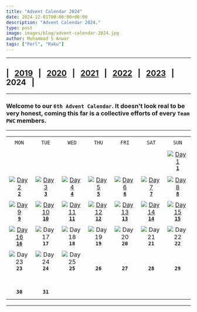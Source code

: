 ```yaml
---
title: "Advent Calendar 2024"
date: 2024-12-01T00:00:00+00:00
description: "Advent Calendar 2024."
type: post
image: images/blog/advent-calendar-2024.jpg
author: Mohammad S Anwar
tags: ["Perl", "Raku"]
---
```

***

## | &nbsp; [**2019**](/blog/advent-calendar-2019) &nbsp; | &nbsp; [**2020**](/blog/advent-calendar-2020) &nbsp; | &nbsp; [**2021**](/blog/advent-calendar-2021) &nbsp; | &nbsp; [**2022**](/blog/advent-calendar-2022) &nbsp; | &nbsp; [**2023**](/blog/advent-calendar-2023) &nbsp; | &nbsp; **2024** &nbsp; |

***

### Welcome to our `6th Advent Calendar`. It doesn't look real to be very honest, coming this far is a collective efforts of every `Team PWC` members.

***

| | | | | | | |
| :---: | :---: | :---: | :---: | :---: | :---: | :---: |
| | | | | | | |
| `MON`<br> |  `TUE`<br> | `WED`<br> |  `THU`<br>| `FRI`<br>|  `SAT`<br> |  `SUN`<br> |
| | | | | | | |
| <br><br><br> | <br><br><br> | <br><br><br> | <br><br><br> | <br><br><br> | <br><br><br> | [![Day 1](/images/blog/2024-12-01-thumbnail.jpg "Leaping from Tree to Tree as They Float Down the Mighty Rivers of British Columbia by Dave Jacoby")](/blog/advent-calendar-2024-12-01)<br>[**`1`**](/blog/advent-calendar-2024-12-01)<br> |
| | | | | | | |
| [![Day 2](/images/blog/2024-12-02-thumbnail.jpg "Special Zeroes by Jorg Sommrey")](/blog/advent-calendar-2024-12-02)<br>[**`2`**](/blog/advent-calendar-2024-12-02) | [![Day 3](/images/blog/2024-12-03-thumbnail.jpg "Split the weakest by Peter Campbell Smith")](/blog/advent-calendar-2024-12-03)<br>[**`3`**](/blog/advent-calendar-2024-12-03) | [![Day 4](/images/blog/2024-12-04-thumbnail.jpg "Reverse Power by Arne Sommer")](/blog/advent-calendar-2024-12-04)<br>[**`4`**](/blog/advent-calendar-2024-12-04) | [![Day 5](/images/blog/2024-12-05-thumbnail.jpg "Odd Character / Most Frequent Word by Laurent Rosenfeld")](/blog/advent-calendar-2024-12-05)<br>[**`5`**](/blog/advent-calendar-2024-12-05) | [![Day 6](/images/blog/2024-12-06-thumbnail.jpg "Easy Pairs - Easy Merge by Matthias Muth")](/blog/advent-calendar-2024-12-06)<br>[**`6`**](/blog/advent-calendar-2024-12-06) | [![Day 7](/images/blog/2024-12-07-thumbnail.jpg "Smaller than Echelon by Roger Bell_West")](/blog/advent-calendar-2024-12-07)<br>[**`7`**](/blog/advent-calendar-2024-12-07) | [![Day 8](/images/blog/2024-12-08-thumbnail.jpg "Count Sumofvaluacula by Adam Russell")](/blog/advent-calendar-2024-12-08)<br>[**`8`**](/blog/advent-calendar-2024-12-08) |
| | | | | | | |
| [![Day 9](/images/blog/2024-12-09-thumbnail.jpg "Target Index / Merge Items by James Smith")](/blog/advent-calendar-2024-12-09)<br>[**`9`**](/blog/advent-calendar-2024-12-09) | [![Day 10](/images/blog/2024-12-10-thumbnail.jpg "Unique Occurrences / Dictionary Rank by Robbie Hatley")](/blog/advent-calendar-2024-12-10)<br>[**`10`**](/blog/advent-calendar-2024-12-10) | [![Day 11](/images/blog/2024-12-11-thumbnail.jpg "Element Digit Sum / Multiply by Two by Simon Green")](/blog/advent-calendar-2024-12-11)<br>[**`11`**](/blog/advent-calendar-2024-12-11) | [![Day 12](/images/blog/2024-12-12-thumbnail.jpg "Max Positive Negative / Count Equal Divisible by Ali Moradi")](/blog/advent-calendar-2024-12-12)<br>[**`12`**](/blog/advent-calendar-2024-12-12) | [![Day 13](/images/blog/2024-12-13-thumbnail.jpg "Don't Sort It, Be Happy by Bob Lied")](/blog/advent-calendar-2024-12-13)<br>[**`13`**](/blog/advent-calendar-2024-12-13) | [![Day 14](/images/blog/2024-12-14-thumbnail.jpg "Greatest English Letter / Target Array by W. Luis Mochan")](/blog/advent-calendar-2024-12-14)<br>[**`14`**](/blog/advent-calendar-2024-12-14) | [![Day 15](/images/blog/2024-12-15-thumbnail.jpg "TDD for Good... strings by Lance Wicks")](/blog/advent-calendar-2024-12-15)<br>[**`15`**](/blog/advent-calendar-2024-12-15) |
| | | | | | | |
| [![Day 16](/images/blog/2024-12-16-thumbnail.jpg "Complete Day / Maximum Frequency by Ryan Thompson")](/blog/advent-calendar-2024-12-16)<br>[**`16`**](/blog/advent-calendar-2024-12-16) | ![Day 17](/images/blog/2024-12-17-thumbnail.jpg "")<br>**`17`** | ![Day 18](/images/blog/2024-12-18-thumbnail.jpg "")<br>**`18`** | ![Day 19](/images/blog/2024-12-19-thumbnail.jpg "")<br>**`19`** | ![Day 20](/images/blog/2024-12-20-thumbnail.jpg "")<br>**`20`** | ![Day 21](/images/blog/2024-12-21-thumbnail.jpg "")<br>**`21`** | ![Day 22](/images/blog/2024-12-22-thumbnail.jpg "")<br>**`22`** |
| | | | | | | |
| ![Day 23](/images/blog/2024-12-23-thumbnail.jpg "")<br>**`23`** | ![Day 24](/images/blog/2024-12-24-thumbnail.jpg "")<br>**`24`** | ![Day 25](/images/blog/2024-12-25-thumbnail.jpg "")<br>**`25`** | <br><br>**`26`**<br> | <br><br>**`27`**<br> | <br><br>**`28`**<br> | <br><br>**`29`**<br> |
| <br><br>**`30`**<br> | <br><br>**`31`**<br>  | <br><br><br> | <br><br><br> | <br><br><br> | <br><br><br> | <br><br><br> |
| | | | | | | |
***
